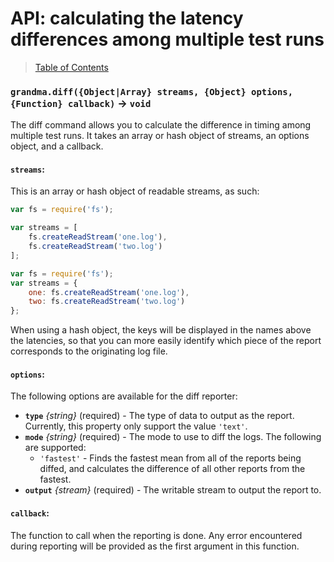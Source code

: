 # API: calculating the latency differences among multiple test runs

> [Table of Contents](readme.md)

### `grandma.diff({Object|Array} streams, {Object} options, {Function} callback)` → `void`

The diff command allows you to calculate the difference in timing among multiple test runs. It takes an array or hash object of streams, an options object, and a callback.

#### `streams`:

This is an array or hash object of readable streams, as such:

```javascript
var fs = require('fs');

var streams = [
    fs.createReadStream('one.log'),
    fs.createReadStream('two.log')
];
```

```javascript
var fs = require('fs');
var streams = {
    one: fs.createReadStream('one.log'),
    two: fs.createReadStream('two.log')
};
```

When using a hash object, the keys will be displayed in the names above the latencies, so that you can more easily identify which piece of the report corresponds to the originating log file.

#### `options`:

The following options are available for the diff reporter:

- **`type`** _{string}_ (required) - The type of data to output as the report. Currently, this property only support the value `'text'`.
- **`mode`** _{string}_ (required) - The mode to use to diff the logs. The following are supported:
  - `'fastest'` - Finds the fastest mean from all of the reports being diffed, and calculates the difference of all other reports from the fastest.
- **`output`** _{stream}_ (required) - The writable stream to output the report to.

#### `callback`:

The function to call when the reporting is done. Any error encountered during reporting will be provided as the first argument in this function.
